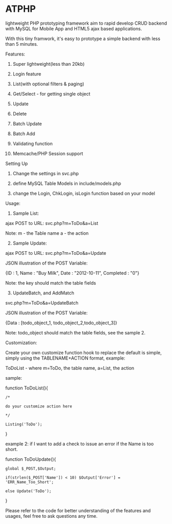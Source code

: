 ATPHP
=======

lightweight PHP prototyping framework aim to rapid develop CRUD backend with MySQL for Mobile App and HTML5 ajax based applications.


With this tiny framwork, it's easy to prototype a simple backend with less than 5 minutes.


Features:

1. Super lightweight(less than 20kb)

2. Login feature

3. List(with optional filters & paging)

4. Get/Select - for getting single object

5. Update

6. Delete

7. Batch Update

8. Batch Add

9. Validating function

10. Memcache/PHP Session support


Setting Up

1. Change the settings in svc.php

2. define MySQL Table Models in include/models.php

3. change the Login, ChkLogin, isLogin function based on your model


Usage:


1. Sample List:

ajax POST to URL: svc.php?m=ToDo&a=List

Note:
m - the Table name 
a - the action


2. Sample Update:

ajax POST to URL: svc.php?m=ToDo&a=Update

JSON illustration of the POST Variable:

{ID : 1, Name : "Buy Milk", Date : "2012-10-11", Completed : "0"}

Note: the key should match the table fields

3. UpdateBatch, and AddMatch

svc.php?m=ToDo&a=UpdateBatch

JSON illustration of the POST Variable:

{Data : [todo_object_1, todo_object_2,todo_object_3]}

Note: todo_object should match the table fields, see the sample 2.


Customization:

Create your own customize function hook to replace the default is simple, simply using the TABLENAME+ACTION format, example:

ToDoList - where m=ToDo, the table name, a=List, the action

sample:

function ToDoList(){

	/*

	do your customize action here

	*/

	Listing('ToDo');

}


example 2: if I want to add a check to issue an error if the Name is too short.

function ToDoUpdate(){

	global $_POST,$Output;

	if(strlen($_POST['Name']) < 10) $Output['Error'] = 'ERR_Name_Too_Short';

	else Update('ToDo');

}



Please refer to the code for better understanding of the features and usages, feel free to ask questions any time.